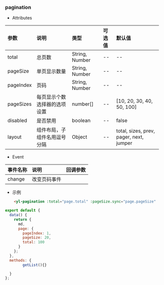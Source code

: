 ### pagination

- Attributes

|  参数      |   说明   |   类型  |   可选值   |   默认值   |
| :-------- | :-------| :-------|:--------|:--------|
| total  | 总页数 |  String, Number   |  -- | -- |
| pageSize | 单页显示数量  |  String, Number   |  -- | -- |
| pageIndex  | 页码 |  String, Number   |  -- | -- |
| pageSizes  | 每页显示个数选择器的选项设置 |  number[]   |  -- | [10, 20, 30, 40, 50, 100] |
| disabled  | 是否禁用 |  boolean   |  -- | false |
| layout  | 组件布局，子组件名用逗号分隔 |  Object   |  -- | total, sizes, prev, pager, next, jumper |




- Event 

|  事件名称      |   说明   |   	回调参数  |
| :-------- | :-------| :-------|
| change  | 改变页码事件 |   |


- 示例

``` html
    <yl-pagination :total="page.total" :pageSize.sync="page.pageSize" :pageIndex.sync="page.pageIndex" @change="getList()"></yl-pagination>
```

```js
export default {
  data() {
    return {
      md,
      page: {
        pageIndex: 1,
        pageSize: 20,
        total: 100
      }
    };
  },
  methods: {
        getList(){}

  }
};
```



